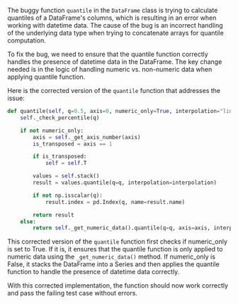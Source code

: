The buggy function `quantile` in the `DataFrame` class is trying to calculate quantiles of a DataFrame's columns, which is resulting in an error when working with datetime data. The cause of the bug is an incorrect handling of the underlying data type when trying to concatenate arrays for quantile computation.

To fix the bug, we need to ensure that the quantile function correctly handles the presence of datetime data in the DataFrame. The key change needed is in the logic of handling numeric vs. non-numeric data when applying quantile function.

Here is the corrected version of the `quantile` function that addresses the issue:

```python
def quantile(self, q=0.5, axis=0, numeric_only=True, interpolation="linear"):
    self._check_percentile(q)

    if not numeric_only:
        axis = self._get_axis_number(axis)
        is_transposed = axis == 1

        if is_transposed:
            self = self.T

        values = self.stack()
        result = values.quantile(q=q, interpolation=interpolation)

        if not np.isscalar(q):
            result.index = pd.Index(q, name=result.name)

        return result
    else:
        return self._get_numeric_data().quantile(q=q, axis=axis, interpolation=interpolation)
```

This corrected version of the `quantile` function first checks if numeric_only is set to True. If it is, it ensures that the quantile function is only applied to numeric data using the `_get_numeric_data()` method. If numeric_only is False, it stacks the DataFrame into a Series and then applies the quantile function to handle the presence of datetime data correctly.

With this corrected implementation, the function should now work correctly and pass the failing test case without errors.